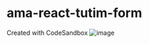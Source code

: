 # ama-react-tutim-form
Created with CodeSandbox
![image](https://github.com/saurshaz/ama-react-tutim-form/assets/1283920/078cfca9-59a1-491a-8fd9-82a4f560269e)
